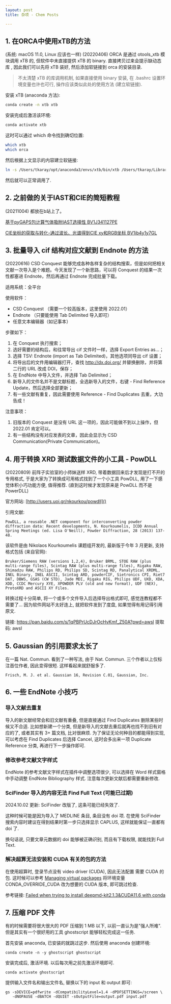 ```yaml
---
layout: post
title: 杂项 - Chem Posts

---
```


## 1. 在ORCA中使用xTB的方法

(系统: macOS 11.0, Linux 应该也一样)
(20220406) ORCA 是通过 otools_xtb 模块调用 xTB 的, 但软件中未直接提供 xTB 的 binary. 直接拷贝过来会提示缺动态库 , 因此我们可以先将 xTB 装好, 然后添加软链接到 orca 的安装目录.

> 不太清楚 xTB 的库调用机制, 如果直接使用 binary 安装, 在 .bashrc 设置环境变量也许也可行, 操作应该类似此处的使用方法 (建立软链接).

安装 xTB (anaconda 方法):

```bash
conda create -n xtb xtb
```

安装完成后激活该环境:

```bash
conda activate xtb
```

这时可以通过 which 命令找到确切位置:

```bash
which xtb
which orca
```

然后根据上文显示的内容建立软链接:

```bash
ln -s /Users/tkaray/opt/anaconda3/envs/xtb/bin/xtb /Users/tkaray/Library/Orca501/otools_xtb
```

然后就可以正常调用了.

## 2. 之前做的关于IAST和CIE的简短教程

(20211004) 都放在b站上了。

[基于pyGAPS包计算气体吸附IAST选择性 BV1J341127PE](https://www.bilibili.com/video/BV1J341127PE)

[CIE坐标的获取与转化-通过波长、光谱得到CIE xy和RGB坐标 BV1ib4y1y7GL](https://www.bilibili.com/video/BV1ib4y1y7GL)

## 3. 批量导入 cif 结构对应文献到 Endnote 的方法

(20220616) CSD Conquest 能够完成各种各样复杂的结构搜索，但是如何把相关文献一次导入是个难题。今天发现了一个新思路，可以将 Conquest 的结果一次性都塞进 Endnote，然后再通过 Endnote 完成批量下载。

适用系统：全平台

使用软件：

- CSD Conquest （需要一个较高版本，这里使用 2022.01）
- Endnote （只要能使用 Tab Delimited 导入即可）
- 任意文本编辑器（如记事本）

步骤如下：

1. 在 Conquest 执行搜索；
2. 选好需要的结构后，和往常导出 cif 文件时一样，选择 Export Entries as...；
3. 选择 TSV: Endnote (import as Tab Delimited)，其他选项同导出 cif 设置；
4. 将导出后的文件用编辑器打开，查找 http://dx.doi.org/ 并替换删除，并将第二行的 URL 改成 DOI，保存；
5. 在 EndNote 中导入文件，并选择 Tab Delimited；
6. 新导入的文件名并不是文献标题，全选新导入的文件，右键 - Find Reference Update，然后选择全部更新；
7. 有一些文献有重复，因此需要使用 Reference - Find Duplicates 去重，大功告成！

注意事项：

1. 旧版本的 Conquest 是没有 URL 这一项的，因此可能做不到以上操作，但 2022.01 肯定可以。
2. 有一些结构没有对应发表的文章，因此会显示为 CSD Communication(Private Communication)。

## 4. 用于转换 XRD 测试数据文件的小工具 - PowDLL

(20220809) 前阵子实验室的小师妹送样 XRD, 带着数据回来后才发现是打不开的专用格式, 于是大家为了转换成可用格式找到了一个小工具 PowDLL, 用了一下感觉体积小巧功能方便, 值得推荐. (直到这时候才发现原来是 PowDLL 而不是PowerDLL)

官方网站: [http://users.uoi.gr/nkourkou/powdll]()

引用文献:

```
PowDLL, a reusable .NET component for interconverting powder diffraction data: Recent developments, N. Kourkoumelis, ICDD Annual Spring Meetings (ed. Lisa O'Neill), Powder Diffraction, 28 (2013) 137-48.
```

该软件是由 Nikolaos Kourkoumelis 课题组开发的, 最新版于今年 3 月更新, 支持格式包括 (来自官网):

```
Bruker/Siemens RAW (versions 1,2,4), Bruker BRML, STOE RAW (plus multi-range files), Scintag RAW (plus multi-range files), Rigaku RAW, Shimadzu RAW, Philips RD, Philips SD, Scintag RD, Panalytical XRDML, INEL Binary, INEL ASCII, Scintag ARD, powderCIF, Sietronics CPI, Riet7 DAT, DBWS, GSAS (CW STD), Jade MDI, Rigaku RIG, Philips UDF, UXD, XDA, XDD, CCDC Mercury XYE, XPOWDER PLV (old and new format), UDF (NEX), ProtoXRD and ASCII XY Files.
```

转换过程十分简单, 将一个或多个文件导入后选择导出格式即可, 感觉连教程都不需要了... 因为软件网站不太好连上, 就把软件发到了度盘, 如果觉得有用记得引用原文.

链接: https://pan.baidu.com/s/1qPBPrUcDJrOcHvKmf_Z50A?pwd=awsl 提取码: awsl

## 5. Gaussian 的引用要求太长了

在一篇 Nat. Commun. 看到了一种写法, 由于 Nat. Commun. 三个作者以上仅标注首位作者, 因此变得很短. 这样看起来就舒服多了.

```
Frisch, M. J. et al. Gaussian 16, Revision C.01, Gaussian, Inc.
```

## 6. 一些 EndNote 小技巧

### 导入文献去重复

导入的新文献经常会和旧文献有重叠, 但是直接通过 Find Duplicates 删除某些时候又不合适. 比如想新建一个分类, 但是新导入的文献去重后就再也找不到旧有对应的了, 或者其实有 3+ 篇文档, 比对很麻烦. 为了保证无论何种目的都能得到实现, 可以考虑在 Find Duplicates 后选择 Cancel, 这时会多出来一项 Duplicate Reference 分类, 再进行下一步操作即可.

### 修改参考文献文字样式

EndNote 的参考文献文字样式在插件中调整选项很少, 可以选择在 Word 样式窗格中手动调整 EndNote Bibliography 样式. 注意每次更新文献后都需要重新修改.

### SciFinder 导入的内容无法 Find Full Text (可能已过期)

2024.10.02 更新: SciFinder 改版了, 这条可能已经失效了.

这种时候可能是因为导入了 MEDLINE 条目, 条目没有 doi 项. 在使用 SciFinder 搜索内容时建议在得到结果时第一步只选择显示 CAPLUS, 这样就能保证一直都有 doi 了.

换句话说, 只要文章元数据的 doi 能够被正确识别, 而且有下载权限, 就能找到 Full Text.

### 解决超算无法安装和 CUDA 有关的包的方法

在使用超算时, 登录节点没有 video driver (CUDA), 因此无法配置 需要 CUDA 的包. 这时候可以参考 [Managing virtual packages](https://docs.conda.io/projects/conda/en/latest/user-guide/tasks/manage-virtual.html) 将环境变量 CONDA_OVERRIDE_CUDA 改为想要的 CUDA 版本, 即可跳过检查.

参考链接: [Failed when trying to install deepmd-kit2.1.3&CUDA11.6 with conda](https://github.com/deepmodeling/deepmd-kit/discussions/1810#)

## 7. 压缩 PDF 文件

有的时候需要将很大很大的 PDF 压缩到 1 MB 以下, 以前一直认为是"强人所难". 但是其实有一个很好用的工具 ghostscript 能够轻松完成这一任务.

首先安装 anaconda, 已安装的就跳过这步. 然后使用 anaconda 创建环境:

```
conda create -n -y ghostscript ghostscript
```

安装完成后, 激活环境. 以后每次用之前先激活环境即可.

```
conda activate ghostscript
```

提供输入文件名和输出文件名, 替换以下的 input 和 output 即可:

```
gs -sDEVICE=pdfwrite -dCompatibilityLevel=1.4 -dPDFSETTINGS=/screen \
   -dNOPAUSE -dBATCH -dQUIET -sOutputFile=output.pdf input.pdf
```